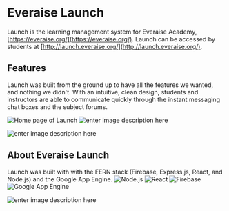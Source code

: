 # Everaise Launch

Launch is the learning management system for Everaise Academy, [https://everaise.org/](https://everaise.org/). Launch can be accessed by students at [http://launch.everaise.org/](http://launch.everaise.org/).

## Features
Launch was built from the ground up to have all the features we wanted, and nothing we didn't. With an intuitive, clean design, students and instructors are able to communicate quickly through the instant messaging chat boxes and the subject forums.

![Home page of Launch](https://scontent.xx.fbcdn.net/v/t1.15752-9/84064728_543553226323807_4015500650210624253_n.png?_nc_cat=102&_nc_sid=b96e70&_nc_ohc=tT55nS4tkmMAX9fiJsV&_nc_ad=z-m&_nc_cid=0&_nc_ht=scontent.xx&oh=98f7be5bf089a4b4486e2f73b72484df&oe=5F0831B0)
![enter image description here](https://scontent.xx.fbcdn.net/v/t1.15752-9/104287903_559855748046548_800962396041629211_n.png?_nc_cat=102&_nc_sid=b96e70&_nc_ohc=j1TzkOCjkLUAX-jy0uJ&_nc_ad=z-m&_nc_cid=0&_nc_ht=scontent.xx&oh=ec8cb0e0c1673cf85985dd6df12488e6&oe=5F0A8996)

![enter image description here](https://scontent.xx.fbcdn.net/v/t1.15752-9/82554260_264810091446237_1915273663120328817_n.png?_nc_cat=106&_nc_sid=b96e70&_nc_ohc=brJMfAdbcFUAX8DJEFO&_nc_ad=z-m&_nc_cid=0&_nc_ht=scontent.xx&oh=d5561a28e0bb68ea4203105628944a77&oe=5F0BBFE6)


## About Everaise Launch

Launch was built with with the FERN stack (Firebase, Express.js, React, and Node.js) and the Google App Engine.
![Node.js](https://pluspng.com/img-png/nodejs-logo-png-create-a-model-to-persist-data-in-a-node-js-loopback-api-from-beeman-nl-on-eggheadio-1200.png)
![React](https://upload.wikimedia.org/wikipedia/commons/thumb/a/a7/React-icon.svg/1200px-React-icon.svg.png)
![Firebase](https://yt3.ggpht.com/a/AATXAJzAYTle2n0ZFwcWJyJMVDU5-w5o1YcrHLKGPQ=s900-c-k-c0xffffffff-no-rj-mo)
![Google App Engine](https://miro.medium.com/max/1307/1*VHYGqjhONSJ20pRlIUbg7w.png)


![enter image description here](https://expressjs.com/images/express-facebook-share.png)

